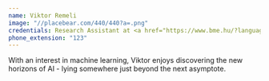 ```yaml
---
name: Viktor Remeli
image: "//placebear.com/440/440?a=.png"
credentials: Research Assistant at <a href="https://www.bme.hu/?language=en" target="new_tab">BME</a>
phone_extension: "123"
---
```


With an interest in machine learning, Viktor enjoys discovering the new horizons of AI - lying somewhere just beyond the next asymptote.